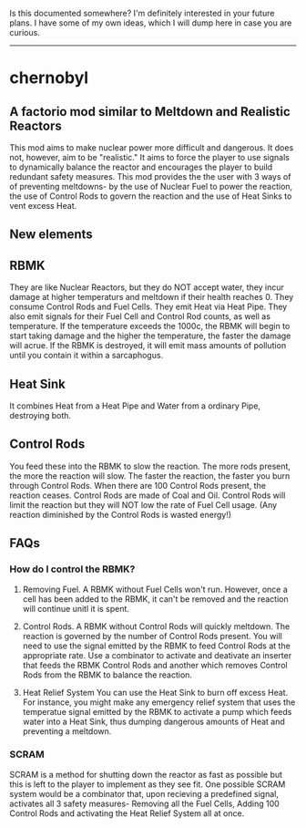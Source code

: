 Is this documented somewhere? I'm definitely interested in your future plans. I have some of my own ideas, which I will dump here in case you are curious. 

------------------

# chernobyl

## A factorio mod similar to Meltdown and Realistic Reactors

This mod aims to make nuclear power more difficult and dangerous. It does not, however, aim to be "realistic." It aims to force the player to use signals to dynamically balance the reactor and encourages the player to build redundant safety measures. This mod provides the the user with 3 ways of of preventing meltdowns- by the use of Nuclear Fuel to power the reaction, the use of Control Rods to govern the reaction and the use of Heat Sinks to vent excess Heat. 

## New elements

## RBMK
They are like Nuclear Reactors, but they do NOT accept water, they incur damage at higher temperaturs and meltdown if their health reaches 0. They consume Control Rods and Fuel Cells. They emit Heat via Heat Pipe. They also emit signals for their Fuel Cell and Control Rod counts, as well as temperature. If the temperature exceeds the 1000c, the RBMK will begin to start taking damage and the higher the temperature, the faster the damage will acrue. If the RBMK is destroyed, it will emit mass amounts of pollution until you contain it within a sarcaphogus.

## Heat Sink
It combines Heat from a Heat Pipe and Water from a ordinary Pipe, destroying both.

## Control Rods
You feed these into the RBMK to slow the reaction. The more rods present, the more the reaction will slow. The faster the reaction, the faster you burn through Control Rods. When there are 100 Control Rods present, the reaction ceases. Control Rods are made of Coal and Oil. Control Rods will limit the reaction but they will NOT low the rate of Fuel Cell usage. (Any reaction diminished by the Control Rods is wasted energy!)

## FAQs

### How do I control the RBMK?

1) Removing Fuel.
A RBMK without Fuel Cells won't run. However, once a cell has been added to the RBMK, it can't be removed and the reaction will continue unitl it is spent.

2) Control Rods.
A RBMK without Control Rods will quickly meltdown. The reaction is governed by the number of Control Rods present. You will need to use the signal emitted by the RBMK to feed Control Rods at the appropriate rate. Use a combinator to activate and deativate an inserter that feeds the RBMK Control Rods and another which removes Control Rods from the RBMK to balance the reaction.

3) Heat Relief System
You can use the Heat Sink to burn off excess Heat. For instance, you might make any emergency relief system that uses the temperatue signal emitted by the RBMK to activate a pump which feeds water into a Heat Sink, thus dumping dangerous amounts of Heat and preventing a meltdown.

### SCRAM

SCRAM is a method for shutting down the reactor as fast as possible but this is left to the player to implement as they see fit. One possible SCRAM system would be a combinator that, upon recieving a predefined signal, activates all 3 safety measures- Removing all the Fuel Cells, Adding 100 Control Rods and activating the Heat Relief System all at once.